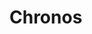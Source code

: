# Chronos

<!---
## Universal backup and snapshot system

Chronos is based on old Slug backup with the improvement of being modular and the possibility of working outside of Kubernetes.

Image `tedezed/chronos`

Database modules:
- [x] PostgreSQL
- [x] MySQL
- [ ] MariaDB
- [ ] Oracle
- [ ] SQLite
- [ ] Microsoft SQL Server
- [ ] MongoDB
- [ ] Cassandra
- [ ] Redis
- [ ] CouchDB
- [ ] Firebase
- [ ] YugabyteDB

Disk support:
- [x] GCP compute disk
- [ ] AWS
- [ ] Azure
- [ ] Openstack Cinder
- [ ] Kubevirt disk

Other backup:
- [ ] Kubernetes json conf of cluster

Other functionalities:
- [ ] Encryption of backups on disk

kubectl cp $HOME/git/kubernetes-containers-tools/chronos/docker/backup-db-cron kube-system/$(kgpod chronos):/
-->
